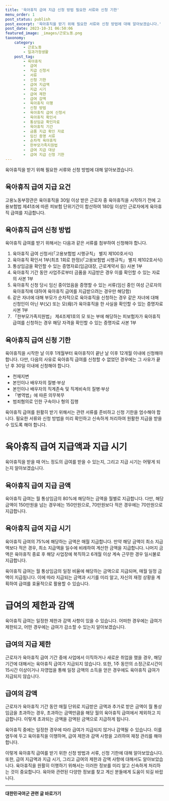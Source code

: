 ```yaml
---
title: '육아휴직 급여 지급 신청 방법 필요한 서류와 신청 기한'
menu_order: 1
post_status: publish
post_excerpt: '육아휴직을 받기 위해 필요한 서류와 신청 방법에 대해 알아보겠습니다.'
post_date: 2023-10-31 06:50:06
featured_image: _images/근로노동.png
taxonomy:
    category:
        - 근로노동
        - 일과가정생활
    post_tag:
        - 육아휴직
        -  급여
        -  지급 신청서
        -  서류
        -  신청 기한
        -  급여 지급액
        -  지급 시기
        -  급여 제한
        -  급여 감액
        -  육아휴직 이행
        -  신청 방법
        -  육아휴직 급여 신청서
        -  육아휴직 확인서
        -  통상임금 확인자료
        -  육아휴직 기간
        -  금품 지급 확인 자료
        -  임신 증명 서류
        -  순차적 육아휴직
        -  한부모가족지원법
        -  급여 지급 대상
        -  급여 지급 신청 기한
---
```



육아휴직을 받기 위해 필요한 서류와 신청 방법에 대해 알아보겠습니다.

## 육아휴직 급여 지급 요건
고용노동부장관은 육아휴직을 30일 이상 받은 근로자 중 육아휴직을 시작하기 전에 고용보험법 제41조에 따른 피보험 단위기간이 합산하여 180일 이상인 근로자에게 육아휴직 급여를 지급합니다.

## 육아휴직 급여 신청 방법
육아휴직 급여를 받기 위해서는 다음과 같은 서류를 첨부하여 신청해야 합니다.

1. 육아휴직 급여 신청서(「고용보험법 시행규칙」 별지 제100호서식)
2. 육아휴직 확인서 1부(최초 1회로 한정)(「고용보험법 시행규칙」 별지 제102호서식)
3. 통상임금을 확인할 수 있는 증명자료(임금대장, 근로계약서 등) 사본 1부
4. 육아휴직 기간 동안 사업주로부터 금품을 지급받은 경우 이를 확인할 수 있는 자료의 사본 1부
5. 육아휴직 신청 당시 임신 중이었음을 증명할 수 있는 서류(임신 중인 여성 근로자의 육아휴직에 대하여 육아휴직 급여를 지급받으려는 경우만 해당함)
6. 같은 자녀에 대해 부모가 순차적으로 육아휴직을 신청하는 경우 같은 자녀에 대해 신청인이 아닌 부(父) 또는 모(母)가 육아휴직을 한 사실을 확인할 수 있는 증명자료 사본 1부
7. 「한부모가족지원법」 제4조제1호의 모 또는 부에 해당하는 피보험자가 육아휴직 급여를 신청하는 경우 해당 자격을 확인할 수 있는 증명자료 사본 1부

## 육아휴직 급여 신청 기한
육아휴직을 시작한 날 이후 1개월부터 육아휴직이 끝난 날 이후 12개월 이내에 신청해야 합니다. 다만, 다음의 사유로 육아휴직 급여를 신청할 수 없었던 경우에는 그 사유가 끝난 후 30일 이내에 신청해야 합니다.

- 천재지변
- 본인이나 배우자의 질병·부상
- 본인이나 배우자의 직계존속 및 직계비속의 질병·부상
- 「병역법」에 따른 의무복무
- 범죄혐의로 인한 구속이나 형의 집행

육아휴직 급여를 원활히 받기 위해서는 관련 서류를 준비하고 신청 기한을 엄수해야 합니다. 필요한 서류와 신청 방법을 미리 확인하고 신속하게 처리하여 원활한 지급을 받을 수 있도록 해야 합니다.

# 육아휴직 급여 지급액과 지급 시기

육아휴직을 받을 때 어느 정도의 급여를 받을 수 있는지, 그리고 지급 시기는 어떻게 되는지 알아보겠습니다.

## 육아휴직 급여 지급 금액
육아휴직 급여는 월 통상임금의 80%에 해당하는 금액을 월별로 지급합니다. 다만, 해당 금액이 150만원을 넘는 경우에는 150만원으로, 70만원보다 적은 경우에는 70만원으로 지급합니다.

## 육아휴직 급여 지급 시기
육아휴직 급여의 75%에 해당하는 금액은 매월 지급합니다. 만약 해당 금액이 최소 지급액보다 적은 경우, 최소 지급액을 일수에 비례하여 계산한 금액을 지급합니다. 나머지 금액은 육아휴직 종료 후 해당 사업장에 복직하고 6개월 이상 계속 근무한 경우 일시불로 지급합니다.

육아휴직 급여는 월 통상임금의 일정 비율에 해당하는 금액으로 지급되며, 매월 일정 금액이 지급됩니다. 이에 따라 지급되는 금액과 시기를 미리 알고, 자신의 재정 상황을 계획하여 급여를 효율적으로 활용할 수 있습니다.

# 급여의 제한과 감액

육아휴직 급여는 일정한 제한과 감액 사항이 있을 수 있습니다. 어떠한 경우에는 급여가 제한되고, 어떤 경우에는 급여가 감소할 수 있는지 알아보겠습니다.

## 급여의 지급 제한
근로자가 육아휴직 급여 기간 중에 사업에서 이직하거나 새로운 취업을 했을 경우, 해당 기간에 대해서는 육아휴직 급여가 지급되지 않습니다. 또한, 1주 동안의 소정근로시간이 15시간 이상이거나 자영업을 통해 일정 금액의 소득을 얻은 경우에도 육아휴직 급여가 지급되지 않습니다.

## 급여의 감액
근로자가 육아휴직 기간 동안 매월 단위로 지급받은 금액과 추가로 받은 금액이 월 통상임금을 초과하는 경우, 초과하는 금액만큼을 해당 월의 육아휴직 급여에서 제외하고 지급합니다. 이렇게 초과되는 금액을 감액된 금액으로 지급하게 됩니다.

육아휴직 중에는 일정한 경우에 따라 급여가 지급되지 않거나 감액될 수 있습니다. 이를 염두에 두고 육아휴직을 이행하며, 급여 제한과 감액 사항을 고려하여 재정 관리를 해야 합니다.

이렇게 육아휴직 급여를 받기 위한 신청 방법과 서류, 신청 기한에 대해 알아보았습니다. 또한, 급여 지급액과 지급 시기, 그리고 급여의 제한과 감액 사항에 대해서도 알아보았습니다. 육아휴직을 원활히 이행하기 위해서는 이러한 정보를 미리 알고 신속하게 처리하는 것이 중요합니다. 육아와 관련된 다양한 정보를 찾고 계신 분들에게 도움이 되길 바랍니다.
<!-- wp:separator -->
<hr class="wp-block-separator has-alpha-channel-opacity"/>
<!-- /wp:separator -->

<!-- wp:group {"backgroundColor":"base","layout":{"type":"constrained"}} -->
<div class="wp-block-group has-base-background-color has-background"><!-- wp:paragraph {"align":"center","fontSize":"medium"} -->
<p class="has-text-align-center has-large-font-size"><strong>대한민국여군 관련 글 바로가기</strong></p>
<!-- /wp:paragraph -->


<!-- wp:latest-posts
{"categories":[{"id":7224,"count":19,"description":"","link":"https://uknowlaw.com/category/%eb%8c%80%ed%95%9c%eb%af%bc%ea%b5%ad%ec%97%ac%ea%b5%b0/","name":"대한민국여군","slug":"대한민국여군","taxonomy":"category","parent":0,"meta":[],"_links":{"self":[{"href":"https://uknowlaw.com/wp-json/wp/v2/categories/7224"}],"collection":[{"href":"https://uknowlaw.com/wp-json/wp/v2/categories"}],"about":[{"href":"https://uknowlaw.com/wp-json/wp/v2/taxonomies/category"}],"wp:post_type":[{"href":"https://uknowlaw.com/wp-json/wp/v2/posts?categories=7224"}],"curies":[{"name":"wp","href":"https://api.w.org/{rel}","templated":true}]}}],"postsToShow":100,"excerptLength":28,"postLayout":"grid","columns":2,"featuredImageAlign":"left","featuredImageSizeSlug":"large","fontSize":18px} /--></div>
<!-- /wp:group -->